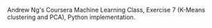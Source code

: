 Andrew Ng's Coursera Machine Learning Class, Exercise 7 (K-Means clustering and PCA), Python implementation.
